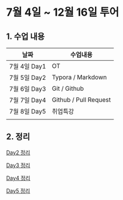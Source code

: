 # 7월 4일 ~ 12월 16일 투어



## 1. 수업 내용



| 날짜         | 수업내용              |
| ------------ | --------------------- |
| 7월 4일 Day1 | OT                    |
| 7월 5일 Day2 | Typora / Markdown     |
| 7월 6일 Day3 | Git / Github          |
| 7월 7일 Day4 | Github / Pull Request |
| 7월 8일 Day5 | 취업특강              |
|              |                       |



## 2. 정리

[Day2 정리](https://github.com/koo1996/TIL/blob/master/markdown/Markdown_day1.md)

[Day3 정리](https://github.com/koo1996/TIL/blob/master/markdown/Markdown_day2.md)

[Day4 정리](markdown/Markdown_day3.md)

[Day5 정리](markdown/Markdown_day4.md)





